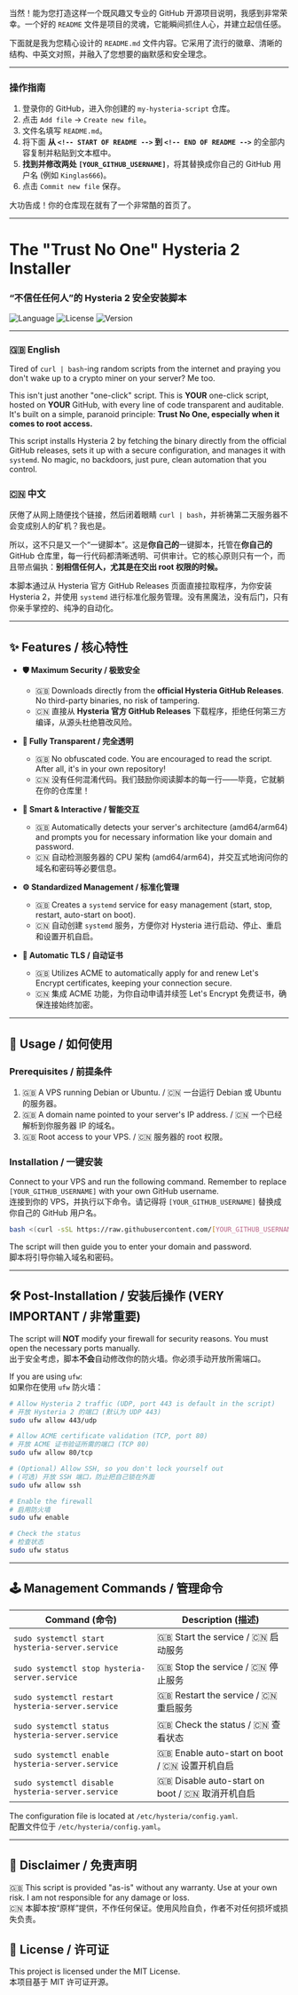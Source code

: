 当然！能为您打造这样一个既风趣又专业的 GitHub 开源项目说明，我感到非常荣幸。一个好的 `README` 文件是项目的灵魂，它能瞬间抓住人心，并建立起信任感。

下面就是我为您精心设计的 `README.md` 文件内容。它采用了流行的徽章、清晰的结构、中英文对照，并融入了您想要的幽默感和安全理念。

---

### **操作指南**

1.  登录你的 GitHub，进入你创建的 `my-hysteria-script` 仓库。
2.  点击 `Add file` -> `Create new file`。
3.  文件名填写 `README.md`。
4.  将下面 **从 `<!-- START OF README -->` 到 `<!-- END OF README -->`** 的全部内容复制并粘贴到文本框中。
5.  **找到并修改两处 `[YOUR_GITHUB_USERNAME]`**，将其替换成你自己的 GitHub 用户名 (例如 `Kinglas666`)。
6.  点击 `Commit new file` 保存。

大功告成！你的仓库现在就有了一个非常酷的首页了。

---

<!-- START OF README -->

# The "Trust No One" Hysteria 2 Installer
### “不信任任何人”的 Hysteria 2 安全安装脚本

![Language](https://img.shields.io/badge/language-Shell-blue)
![License](https://img.shields.io/badge/license-MIT-green)
![Version](https://img.shields.io/badge/version-1.0-blueviolet)

---

### 🇬🇧 English

Tired of `curl | bash`-ing random scripts from the internet and praying you don't wake up to a crypto miner on your server? Me too.

This isn't just another "one-click" script. This is **YOUR** one-click script, hosted on **YOUR** GitHub, with every line of code transparent and auditable. It's built on a simple, paranoid principle: **Trust No One, especially when it comes to root access.**

This script installs Hysteria 2 by fetching the binary directly from the official GitHub releases, sets it up with a secure configuration, and manages it with `systemd`. No magic, no backdoors, just pure, clean automation that you control.

### 🇨🇳 中文

厌倦了从网上随便找个链接，然后闭着眼睛 `curl | bash`，并祈祷第二天服务器不会变成别人的矿机？我也是。

所以，这不只是又一个“一键脚本”。这是**你自己的**一键脚本，托管在**你自己的** GitHub 仓库里，每一行代码都清晰透明、可供审计。它的核心原则只有一个，而且带点偏执：**别相信任何人，尤其是在交出 root 权限的时候。**

本脚本通过从 Hysteria 官方 GitHub Releases 页面直接拉取程序，为你安装 Hysteria 2，并使用 `systemd` 进行标准化服务管理。没有黑魔法，没有后门，只有你亲手掌控的、纯净的自动化。

---

## ✨ Features / 核心特性

*   **🛡️ Maximum Security / 极致安全**
    *   🇬🇧 Downloads directly from the **official Hysteria GitHub Releases**. No third-party binaries, no risk of tampering.
    *   🇨🇳 直接从 **Hysteria 官方 GitHub Releases** 下载程序，拒绝任何第三方编译，从源头杜绝篡改风险。

*   **👀 Fully Transparent / 完全透明**
    *   🇬🇧 No obfuscated code. You are encouraged to read the script. After all, it's in your own repository!
    *   🇨🇳 没有任何混淆代码。我们鼓励你阅读脚本的每一行——毕竟，它就躺在你的仓库里！

*   **🤖 Smart & Interactive / 智能交互**
    *   🇬🇧 Automatically detects your server's architecture (amd64/arm64) and prompts you for necessary information like your domain and password.
    *   🇨🇳 自动检测服务器的 CPU 架构 (amd64/arm64)，并交互式地询问你的域名和密码等必要信息。

*   **⚙️ Standardized Management / 标准化管理**
    *   🇬🇧 Creates a `systemd` service for easy management (start, stop, restart, auto-start on boot).
    *   🇨🇳 自动创建 `systemd` 服务，方便你对 Hysteria 进行启动、停止、重启和设置开机自启。

*   **🔑 Automatic TLS / 自动证书**
    *   🇬🇧 Utilizes ACME to automatically apply for and renew Let's Encrypt certificates, keeping your connection secure.
    *   🇨🇳 集成 ACME 功能，为你自动申请并续签 Let's Encrypt 免费证书，确保连接始终加密。

---

## 🚀 Usage / 如何使用

### Prerequisites / 前提条件

1.  🇬🇧 A VPS running Debian or Ubuntu. / 🇨🇳 一台运行 Debian 或 Ubuntu 的服务器。
2.  🇬🇧 A domain name pointed to your server's IP address. / 🇨🇳 一个已经解析到你服务器 IP 的域名。
3.  🇬🇧 Root access to your VPS. / 🇨🇳 服务器的 root 权限。

### Installation / 一键安装

Connect to your VPS and run the following command. Remember to replace `[YOUR_GITHUB_USERNAME]` with your own GitHub username.
<br>
连接到你的 VPS，并执行以下命令。请记得将 `[YOUR_GITHUB_USERNAME]` 替换成你自己的 GitHub 用户名。

```bash
bash <(curl -sSL https://raw.githubusercontent.com/[YOUR_GITHUB_USERNAME]/my-hysteria-script/main/install.sh)
```

The script will then guide you to enter your domain and password.
<br>
脚本将引导你输入域名和密码。

---

## 🛠️ Post-Installation / 安装后操作 (VERY IMPORTANT / 非常重要)

The script will **NOT** modify your firewall for security reasons. You must open the necessary ports manually.
<br>
出于安全考虑，脚本**不会**自动修改你的防火墙。你必须手动开放所需端口。

If you are using `ufw`:
<br>
如果你在使用 `ufw` 防火墙：

```bash
# Allow Hysteria 2 traffic (UDP, port 443 is default in the script)
# 开放 Hysteria 2 的端口 (默认为 UDP 443)
sudo ufw allow 443/udp

# Allow ACME certificate validation (TCP, port 80)
# 开放 ACME 证书验证所需的端口 (TCP 80)
sudo ufw allow 80/tcp

# (Optional) Allow SSH, so you don't lock yourself out
# (可选) 开放 SSH 端口，防止把自己锁在外面
sudo ufw allow ssh

# Enable the firewall
# 启用防火墙
sudo ufw enable

# Check the status
# 检查状态
sudo ufw status
```

---

## 🕹️ Management Commands / 管理命令

| Command (命令)                                    | Description (描述)                            |
| ------------------------------------------------- | --------------------------------------------- |
| `sudo systemctl start hysteria-server.service`    | 🇬🇧 Start the service / 🇨🇳 启动服务          |
| `sudo systemctl stop hysteria-server.service`     | 🇬🇧 Stop the service / 🇨🇳 停止服务           |
| `sudo systemctl restart hysteria-server.service`  | 🇬🇧 Restart the service / 🇨🇳 重启服务        |
| `sudo systemctl status hysteria-server.service`   | 🇬🇧 Check the status / 🇨🇳 查看状态           |
| `sudo systemctl enable hysteria-server.service`   | 🇬🇧 Enable auto-start on boot / 🇨🇳 设置开机自启 |
| `sudo systemctl disable hysteria-server.service`  | 🇬🇧 Disable auto-start on boot / 🇨🇳 取消开机自启 |

The configuration file is located at `/etc/hysteria/config.yaml`.
<br>
配置文件位于 `/etc/hysteria/config.yaml`。

---

## 📜 Disclaimer / 免责声明

🇬🇧 This script is provided "as-is" without any warranty. Use at your own risk. I am not responsible for any damage or loss.
<br>
🇨🇳 本脚本按“原样”提供，不作任何保证。使用风险自负，作者不对任何损坏或损失负责。

## 📄 License / 许可证

This project is licensed under the MIT License.
<br>
本项目基于 MIT 许可证开源。

<!-- END OF README -->
